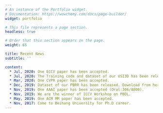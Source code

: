 ```yaml
---
# An instance of the Portfolio widget.
# Documentation: https://wowchemy.com/docs/page-builder/
widget: portfolio

# This file represents a page section.
headless: true

# Order that this section appears on the page.
weight: 65

title: Recent News
subtitle: ''

content:
  * Jul, 2020: One ECCV paper has been accepted.
  * Jul, 2020: The Training code and dataset of our USI3D has been released.
  * Mar, 2020: One CVPR paper has been accepted.
  * Dec, 2019: Dataset of our PBRR has been released. Download from here.
  * Nov, 2019: One AAAI paper has been accepted (Oral:306/8800).
  * Nov, 2019: We are the winner of ICCV Workshop on PBDL.
  * May, 2019: One ACM MM paper has been accepted.
  * Nov, 2017: Come to Beihang University for Ph.D career.
---
```

